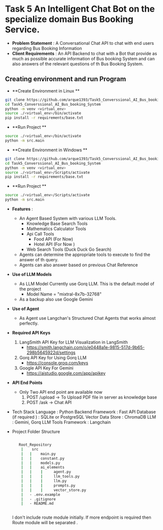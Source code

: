 # Task 5 An Intelligent Chat Bot on the specialize domain Bus Booking Service.
 
- **Problem Statement** : A Conversational Chat API  to chat with end users regarding Bus Booking Information 
- **Client Requirements** : 
    An API Backend to chat with a Bot that provide as much as possible accurate information of Bus booking System and can also answers of the relevant questions of th Bus Booking System.

## Creating environment and run Program 
- **Create Environment in Linux **
```bash
git clone https://github.com/arque1393/Task5_Converssional_AI_Bus_booking_System.git
cd Task5_Converssional_AI_Bus_booking_System
python -m venv <virtual_env>
source ./<virtual_env>/bin/activate 
pip install -r requirements/base.txt
```
- **Run Project **
```bash
source ./<virtual_env>/bin/activate 
python -m src.main 
```
- **Create Environment in Windows **
```bash
git clone https://github.com/arque1393/Task5_Converssional_AI_Bus_booking_System.git
cd Task5_Converssional_AI_Bus_booking_System
python -m venv <virtual_env>
source ./<virtual_env>/Scripts/activate 
pip install -r requirements/base.txt
```
- **Run Project **
```bash
source ./<virtual_env>/Scripts/activate 
python -m src.main 
```


- **Features** : 
    - An Agent Based System with various LLM Tools.
        - Knowledge Base Search Tools 
        - Mathematics Calculator Tools
        - Api Call Tools 
            - Food API (For Now)
            - Hotel API (For Now )
        - Web Search Tools  (Duck Duck Go Search)
    - Agents can determine the appropriate tools to execute  to find the answer of th query. 
    - Agents can also answer based on previous Chat Reference 

- **Use of LLM Models** 
    - As LLM Model Currently use Gorq LLM. This is the default model of the project 
        - Model Name = "mixtral-8x7b-32768"
    - As a backup also use Google Gemini 
- **Use of Agent**
    - As Agent use Langchan's Structured Chat Agents that works almost perfectly.

- **Required API Keys**
    1. LangSmith API Key for LLM Visualization in LangSmith
        - https://smith.langchain.com/o/e0448a1e-9815-517d-9b65-298b5645922d/settings
    2. Gorq API Key for Using Gorq LLM
        - https://console.groq.com/keys
    3. Google API Key For Gemini 
        - https://aistudio.google.com/app/apikey

- **API End Points**
    - Only Two API end point are available now 
        1. POST  /upload   -> To Upload PDF file in server as knowledge base 
        2. POST  /ask      -> Chat API 

- Tech Stack 
    Language : Python 
    Backend Framework : Fast API 
    Database (if required ) : SQLite or PostgreSQL
    Vector Data Store : ChromaDB 
    LLM : Gemini, Gorq 
    LLM Tools Framework : Langchain  

- Project Folder Structure 
    ```bash
    
       Root_Repository 
        |    src
        |   |    main.py
        |   |    constant.py
        |   |    models.py
        |   |    ai_elements
        |   |    |     agent.py
        |   |    |     llm_tools.py
        |   |    |     llm.py
        |   |    |     prompts.py
        |   |    |     vector_store.py
        |   - .env.example
        |   - .gitignore
        |   - README.md
        
    ```
    I don't include route module initially. If more endpoint is required then Route module will be separated .
    

